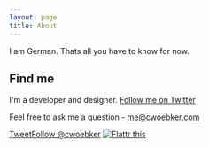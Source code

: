 ```yaml
---
layout: page
title: About
---
```


I am German. Thats all you have to know for now.

## Find me

I'm a developer and designer. [Follow me on Twitter](https://twitter.com/cwoebker)

Feel free to ask me a question - <me@cwoebker.com>

<div id="links">
<a href="http://twitter.com/share" class="twitter-share-button" data-count="none" data-via="cwoebker">Tweet</a><script type="text/javascript" src="http://platform.twitter.com/widgets.js"></script><a href="http://twitter.com/cwoebker" class="twitter-follow-button" data-show-count="false">Follow @cwoebker</a><script src="http://platform.twitter.com/widgets.js" type="text/javascript"></script>
<a class="FlattrButton" style="display:none;" rev="flattr;button:compact;" href="http://cwoebker.com"></a>
<noscript><a href="http://flattr.com/thing/427930/cwoebker" target="_blank">
<img src="http://api.flattr.com/button/flattr-badge-large.png" alt="Flattr this" title="Flattr this" border="0" /></a></noscript>
</div>

